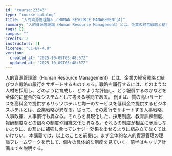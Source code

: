 ```yaml
---
id: "course:23343"
type: "course-catalog"
title: "人的資源管理論a ／HUMAN RESOURCE MANAGEMENT(A)"
summary: "人的資源管理論（Human Resource Management）とは、企業の経営戦略と結びつき戦略の履行をサポートするものである。戦略を履行するには、どのような人材を採用し、どのように育成し、どのような評価し、どう報償するのかなどを全体…"
tags: []
campus: ""
credits: 2
instructors: []
license: "CC-BY-4.0"
version:
  created_at: "2025-10-09T03:48:57Z"
  updated_at: "2025-10-09T03:48:57Z"
---
```

人的資源管理論（Human Resource Management）とは、企業の経営戦略と結びつき戦略の履行をサポートするものである。戦略を履行するには、どのような人材を採用し、どのように育成し、どのような評価し、どう報償するのかなどを全体的に整合的なシステムとして考える学問である。 例えば、質の高いサービスを高料金で提供するリッツホテルと均一のサービスを低料金で提供するビジネスホテルとは、企業戦略が異なる。従って、その履行をサポートする人事戦略、人事政策、人事慣行も異なる。それらを具現化した、採用制度、教育訓練制度、報酬制度などの個々の制度や組織文化も異なる。それらの制度が相互に矛盾しないように、お互いに補強し合ってシナジー効果を出せるように組み立てなくてはいけない。 本講義では、以上のことを前提に、まず全体的な人的資源管理の理論フレームワークを示して、個々の具体的な制度を見ていく。前半はキャリア計画までを説明する。
